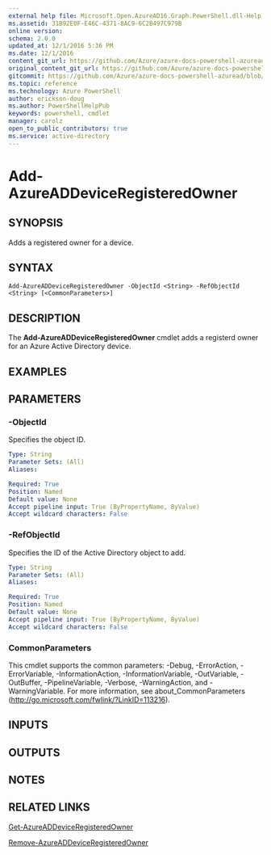```yaml
---
external help file: Microsoft.Open.AzureAD16.Graph.PowerShell.dll-Help.xml
ms.assetid: 31B92E0F-E46C-4371-8AC9-6C2B497C979B
online version: 
schema: 2.0.0
updated_at: 12/1/2016 5:36 PM
ms.date: 12/1/2016
content_git_url: https://github.com/Azure/azure-docs-powershell-azuread/blob/master/Azure%20AD%20Cmdlets/AzureAD/v2/Add-AzureADDeviceRegisteredOwner.md
original_content_git_url: https://github.com/Azure/azure-docs-powershell-azuread/blob/master/Azure%20AD%20Cmdlets/AzureAD/v2/Add-AzureADDeviceRegisteredOwner.md
gitcommit: https://github.com/Azure/azure-docs-powershell-azuread/blob/8f658f99458e2c236d5f4be363030b6f24cacc4c/Azure%20AD%20Cmdlets/AzureAD/v2/Add-AzureADDeviceRegisteredOwner.md
ms.topic: reference
ms.technology: Azure PowerShell
author: erickson-doug
ms.author: PowerShellHelpPub
keywords: powershell, cmdlet
manager: carolz
open_to_public_contributors: true
ms.service: active-directory
---
```


# Add-AzureADDeviceRegisteredOwner

## SYNOPSIS
Adds a registered owner for a device.

## SYNTAX

```
Add-AzureADDeviceRegisteredOwner -ObjectId <String> -RefObjectId <String> [<CommonParameters>]
```

## DESCRIPTION
The **Add-AzureADDeviceRegisteredOwner** cmdlet adds a registerd owner for an Azure Active Directory device.

## EXAMPLES

## PARAMETERS

### -ObjectId
Specifies the object ID. 
```yaml
Type: String
Parameter Sets: (All)
Aliases: 

Required: True
Position: Named
Default value: None
Accept pipeline input: True (ByPropertyName, ByValue)
Accept wildcard characters: False
```

### -RefObjectId
Specifies the ID of the Active Directory object to add.
```yaml
Type: String
Parameter Sets: (All)
Aliases: 

Required: True
Position: Named
Default value: None
Accept pipeline input: True (ByPropertyName, ByValue)
Accept wildcard characters: False
```

### CommonParameters
This cmdlet supports the common parameters: -Debug, -ErrorAction, -ErrorVariable, -InformationAction, -InformationVariable, -OutVariable, -OutBuffer, -PipelineVariable, -Verbose, -WarningAction, and -WarningVariable. For more information, see about_CommonParameters (http://go.microsoft.com/fwlink/?LinkID=113216).

## INPUTS

## OUTPUTS

## NOTES

## RELATED LINKS

[Get-AzureADDeviceRegisteredOwner](xref:AzureAD/v2/Get-AzureADDeviceRegisteredOwner.md)

[Remove-AzureADDeviceRegisteredOwner](xref:AzureAD/v2/Remove-AzureADDeviceRegisteredOwner.md)
